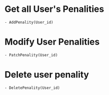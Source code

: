 # Get all User's Penalities

<!-- On affiche les penalitées de tout les utiliateurs -->

    - AddPenality(User_id)

# Modify User Penalities

<!-- On modifie les penalitées d'un utilisateur -->

    - PatchPenality(User_id)

# Delete user penality
<!-- On sup^rime la pénalité d'un utilisateur -->
    - DeletePenality(User_id)
